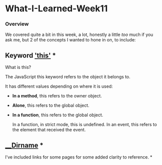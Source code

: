 # What-I-Learned-Week11

### Overview
   
We covered quite a bit in this week, a lot,
 honestly a little *too* much if you ask me, but 2 of the concepts I wanted to hone in on, to include:

## Keyword ['this'](https://www.w3schools.com/js/js_object_methods.asp) *
What is this?

The JavaScript this keyword refers to the object it belongs to.

It has different values depending on where it is used:

- **In a method**, this refers to the owner object.

- **Alone**, this refers to the global object.
  
- **In a function**, this refers to the global object.

    In a function, in strict mode, this is undefined.
    In an event, this refers to the element that received the event.


## [__Dirname](https://www.geeksforgeeks.org/difference-between-__dirname-and-in-node-js/) *

  I've included links for some pages for some added clarity to reference. *
